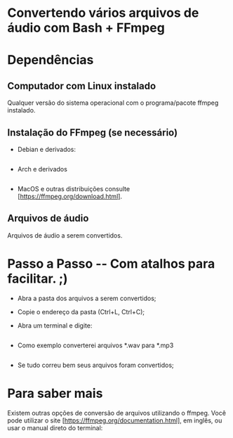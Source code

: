 Convertendo vários arquivos de áudio com Bash + FFmpeg
===================

# Dependências

## Computador com Linux instalado

Qualquer versão do sistema operacional com o programa/pacote ffmpeg instalado.

## Instalação do FFmpeg (se necessário)

* Debian e derivados:
```$ sudo apt install ffmpeg
```

* Arch e derivados
```$ sudo pacman -S ffmpeg
```

* MacOS e outras distribuições consulte [https://ffmpeg.org/download.html].


## Arquivos de áudio

Arquivos de áudio a serem convertidos.


# Passo a Passo -- Com atalhos para facilitar. ;)

* Abra a pasta dos arquivos a serem convertidos;

* Copie o endereço da pasta (Ctrl+L, Ctrl+C);

* Abra um terminal e digite:

```$ cd \[endereço_da_pasta\] # Se não quiser digitar pressione Ctrl+Shift+V ou Shift+Insert para colar o endereço da pasta que contém os arquivos
```

* Como exemplo converterei arquivos *.wav para *.mp3

```$ for i in *.wav; do ffmpeg -i "$i" -f mp3 "${i%}.mp3"; done
```

* Se tudo correu bem seus arquivos foram convertidos;

# Para saber mais

Existem outras opções de conversão de arquivos utilizando o ffmpeg. Você pode utilizar o site [https://ffmpeg.org/documentation.html], em inglês, ou usar o manual direto do terminal:

```$ man ffmpeg
```
